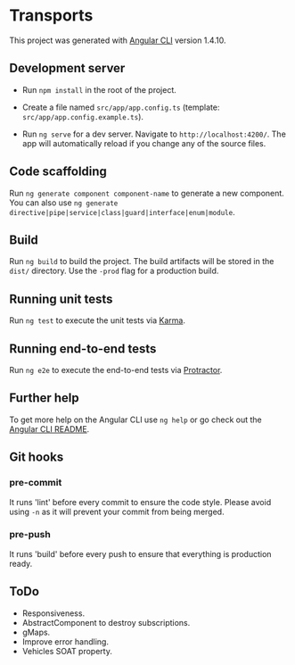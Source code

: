 # Transports

This project was generated with [Angular CLI](https://github.com/angular/angular-cli) version 1.4.10.

## Development server

  - Run `npm install` in the root of the project.

  - Create a file named `src/app/app.config.ts` (template: `src/app/app.config.example.ts`).

  - Run `ng serve` for a dev server. Navigate to `http://localhost:4200/`. The app will automatically reload if you change any of the source files.

## Code scaffolding

Run `ng generate component component-name` to generate a new component. You can also use `ng generate directive|pipe|service|class|guard|interface|enum|module`.

## Build

Run `ng build` to build the project. The build artifacts will be stored in the `dist/` directory. Use the `-prod` flag for a production build.

## Running unit tests

Run `ng test` to execute the unit tests via [Karma](https://karma-runner.github.io).

## Running end-to-end tests

Run `ng e2e` to execute the end-to-end tests via [Protractor](http://www.protractortest.org/).

## Further help

To get more help on the Angular CLI use `ng help` or go check out the [Angular CLI README](https://github.com/angular/angular-cli/blob/master/README.md).

## Git hooks

### pre-commit

It runs 'lint' before every commit to ensure the code style. Please avoid using `-n` as it will prevent your commit from being merged.

### pre-push

It runs 'build' before every push to ensure that everything is production ready.

## ToDo

  - Responsiveness.
  - AbstractComponent to destroy subscriptions.
  - gMaps.
  - Improve error handling.
  - Vehicles SOAT property.

